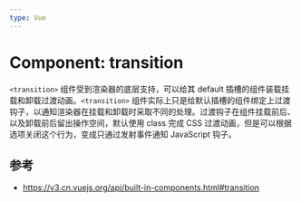 ```yaml
---
type: Vue
---
```


# Component: transition

`<transition>` 组件受到渲染器的底层支持，可以给其 default 插槽的组件装载挂载和卸载过渡动画。`<transition>` 组件实际上只是给默认插槽的组件绑定上过渡钩子，以通知渲染器在挂载和卸载时采取不同的处理。过渡钩子在组件挂载前后、以及卸载前后留出操作空间，默认使用 class 完成 CSS 过渡动画，但是可以根据选项关闭这个行为，变成只通过发射事件通知 JavaScript 钩子。

## 参考

- https://v3.cn.vuejs.org/api/built-in-components.html#transition
